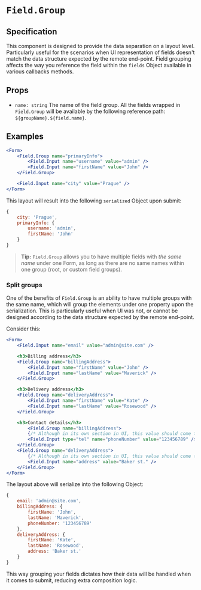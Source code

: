 # `Field.Group`

## Specification

This component is designed to provide the data separation on a layout level. Particularly useful for the scenarios when UI representation of fields doesn't match the data structure expected by the remote end-point. Field grouping affects the way you reference the field within the `fields` Object available in various callbacks methods.

## Props

* `name: string` The name of the field group. All the fields wrapped in `Field.Group` will be available by the following reference path: `${groupName}.${field.name}`.

## Examples

```jsx
<Form>
    <Field.Group name="primaryInfo">
        <Field.Input name="username" value="admin" />
        <Field.Input name="firstName" value="John" />
    </Field.Group>

    <Field.Input name="city" value="Prague" />
</Form>
```

This layout will result into the following `serialized` Object upon submit:

```js
{
    city: 'Prague',
    primaryInfo: {
        username: 'admin',
        firstName: 'John'
    }
}
```

> **Tip:** `Field.Group` allows you to have multiple fields with _the same name_ under one Form, as long as there are no same names within one group \(root, or custom field groups\).

### Split groups

One of the benefits of `Field.Group` is an ability to have multiple groups with the same name, which will group the elements under one property upon the serialization. This is particularly useful when UI was not, or cannot be designed according to the data structure expected by the remote end-point.

Consider this:

```jsx
<Form>
    <Field.Input name="email" value="admin@site.com" />

    <h3>Billing address</h3>
    <Field.Group name="billingAddress">
        <Field.Input name="firstName" value="John" />
        <Field.Input name="lastName" value="Maverick" />
    </Field.Group>

    <h3>Delivery address</h3>
    <Field.Group name="deliveryAddress">
        <Field.Input name="firstName" value="Kate" />
        <Field.Input name="lastName" value="Rosewood" />
    </Field.Group>

    <h3>Contact details</h3>
        <Field.Group name="billingAddress">
        {/* Although in its own section in UI, this value should come to "billingAddress" */}
        <Field.Input type="tel" name="phoneNumber" value="123456789" />
    </Field.Group>
    <Field.Group name="deliveryAddress">
        {/* Although in its own section in UI, this value should come to "deliveryAddress" */}
        <Field.Input name="address" value="Baker st." />
    </Field.Group>
</Form>
```

The layout above will serialize into the following Object:

```js
{
    email: 'admin@site.com',
    billingAddress: {
        firstName: 'John',
        lastName: 'Maverick',
        phoneNumber: '123456789'
    },
    deliveryAddress: {
        firstName: 'Kate',
        lastName: 'Rosewood',
        address: 'Baker st.'
    }
}
```

This way grouping your fields dictates how their data will be handled when it comes to submit, reducing extra composition logic.

